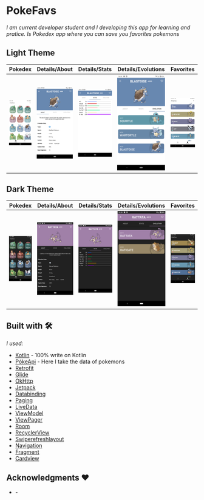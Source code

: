 # PokeFavs
_I am current developer student and I developing this app for learning and pratice. Is Pokedex app where you can save you favorites pokemons_

## Light Theme
| Pokedex      | Details/About      | Details/Stats | Details/Evolutions | Favorites  |
|------------|-------------|------------|-------------|------------|
| <img src="screenshots/Screenshot_Day1.png" width="250"> | <img src="screenshots/Screenshot_Day2.png" width="250"> | <img src="screenshots/Screenshot_Day3.png"> | <img src="screenshots/Screenshot_Day4.png"> | <img src="screenshots/Screenshot_Day5.png"> |

## Dark Theme
| Pokedex      | Details/About      | Details/Stats | Details/Evolutions | Favorites  |
|------------|-------------|------------|-------------|------------|
| <img src="screenshots/Screenshot_Night1.png"> | <img src="screenshots/Screenshot_Night2.png"> | <img src="screenshots/Screenshot_Night3.png"> | <img src="screenshots/Screenshot_Night4.png"> | <img src="screenshots/Screenshot_Night5.png"> |

## Built with 🛠️
_I used:_

* [Kotlin](https://kotlinlang.org/) - 100% write on Kotlin
* [PókeApi](https://pokeapi.co/) - Here I take the data of pokemons
* [Retrofit](https://square.github.io/retrofit/)
* [Glide](https://github.com/bumptech/glide)
* [OkHttp](https://square.github.io/okhttp/recipes/)
* [Jetpack](https://developer.android.com/jetpack)
* [Databinding](https://developer.android.com/topic/libraries/data-binding)
* [Paging](https://developer.android.com/topic/libraries/architecture/paging/v3-overview)
* [LiveData](https://developer.android.com/topic/libraries/architecture/livedata?hl=en)
* [ViewModel](https://developer.android.com/topic/libraries/architecture/viewmodel?hl=en)
* [ViewPager](https://developer.android.com/jetpack/androidx/releases/viewpager?hl=en)
* [Room](https://developer.android.com/jetpack/androidx/releases/room?hl=en)
* [RecyclerView](https://developer.android.com/jetpack/androidx/releases/recyclerview?hl=en)
* [Swiperefreshlayout](https://developer.android.com/jetpack/androidx/releases/swiperefreshlayout?hl=en)
* [Navigation](https://developer.android.com/jetpack/androidx/releases/navigation?hl=en)
* [Fragment](https://developer.android.com/jetpack/androidx/releases/fragment?hl=en)
* [Cardview](https://developer.android.com/jetpack/androidx/releases/cardview?hl=en)

## Acknowledgments ❤

* []() - 
